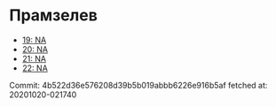# Прамзелев
- [19: NA](19.md)
- [20: NA](20.md)
- [21: NA](21.md)
- [22: NA](22.md)

Commit: 4b522d36e576208d39b5b019abbb6226e916b5af
 fetched at: 20201020-021740

